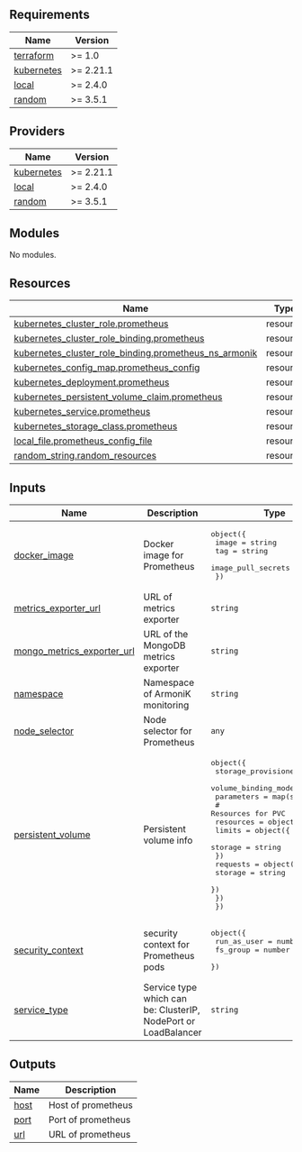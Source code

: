 <!-- BEGIN_TF_DOCS -->
## Requirements

| Name | Version |
|------|---------|
| <a name="requirement_terraform"></a> [terraform](#requirement\_terraform) | >= 1.0 |
| <a name="requirement_kubernetes"></a> [kubernetes](#requirement\_kubernetes) | >= 2.21.1 |
| <a name="requirement_local"></a> [local](#requirement\_local) | >= 2.4.0 |
| <a name="requirement_random"></a> [random](#requirement\_random) | >= 3.5.1 |

## Providers

| Name | Version |
|------|---------|
| <a name="provider_kubernetes"></a> [kubernetes](#provider\_kubernetes) | >= 2.21.1 |
| <a name="provider_local"></a> [local](#provider\_local) | >= 2.4.0 |
| <a name="provider_random"></a> [random](#provider\_random) | >= 3.5.1 |

## Modules

No modules.

## Resources

| Name | Type |
|------|------|
| [kubernetes_cluster_role.prometheus](https://registry.terraform.io/providers/hashicorp/kubernetes/latest/docs/resources/cluster_role) | resource |
| [kubernetes_cluster_role_binding.prometheus](https://registry.terraform.io/providers/hashicorp/kubernetes/latest/docs/resources/cluster_role_binding) | resource |
| [kubernetes_cluster_role_binding.prometheus_ns_armonik](https://registry.terraform.io/providers/hashicorp/kubernetes/latest/docs/resources/cluster_role_binding) | resource |
| [kubernetes_config_map.prometheus_config](https://registry.terraform.io/providers/hashicorp/kubernetes/latest/docs/resources/config_map) | resource |
| [kubernetes_deployment.prometheus](https://registry.terraform.io/providers/hashicorp/kubernetes/latest/docs/resources/deployment) | resource |
| [kubernetes_persistent_volume_claim.prometheus](https://registry.terraform.io/providers/hashicorp/kubernetes/latest/docs/resources/persistent_volume_claim) | resource |
| [kubernetes_service.prometheus](https://registry.terraform.io/providers/hashicorp/kubernetes/latest/docs/resources/service) | resource |
| [kubernetes_storage_class.prometheus](https://registry.terraform.io/providers/hashicorp/kubernetes/latest/docs/resources/storage_class) | resource |
| [local_file.prometheus_config_file](https://registry.terraform.io/providers/hashicorp/local/latest/docs/resources/file) | resource |
| [random_string.random_resources](https://registry.terraform.io/providers/hashicorp/random/latest/docs/resources/string) | resource |

## Inputs

| Name | Description | Type | Default | Required |
|------|-------------|------|---------|:--------:|
| <a name="input_docker_image"></a> [docker\_image](#input\_docker\_image) | Docker image for Prometheus | <pre>object({<br>    image              = string<br>    tag                = string<br>    image_pull_secrets = string<br>  })</pre> | n/a | yes |
| <a name="input_metrics_exporter_url"></a> [metrics\_exporter\_url](#input\_metrics\_exporter\_url) | URL of metrics exporter | `string` | n/a | yes |
| <a name="input_mongo_metrics_exporter_url"></a> [mongo\_metrics\_exporter\_url](#input\_mongo\_metrics\_exporter\_url) | URL of the MongoDB metrics exporter | `string` | `null` | no |
| <a name="input_namespace"></a> [namespace](#input\_namespace) | Namespace of ArmoniK monitoring | `string` | n/a | yes |
| <a name="input_node_selector"></a> [node\_selector](#input\_node\_selector) | Node selector for Prometheus | `any` | `{}` | no |
| <a name="input_persistent_volume"></a> [persistent\_volume](#input\_persistent\_volume) | Persistent volume info | <pre>object({<br>    storage_provisioner = string<br>    volume_binding_mode = string<br>    parameters          = map(string)<br>    # Resources for PVC<br>    resources = object({<br>      limits = object({<br>        storage = string<br>      })<br>      requests = object({<br>        storage = string<br>      })<br>    })<br>  })</pre> | `null` | no |
| <a name="input_security_context"></a> [security\_context](#input\_security\_context) | security context for Prometheus pods | <pre>object({<br>    run_as_user = number<br>    fs_group    = number<br>  })</pre> | <pre>{<br>  "fs_group": 65534,<br>  "run_as_user": 65534<br>}</pre> | no |
| <a name="input_service_type"></a> [service\_type](#input\_service\_type) | Service type which can be: ClusterIP, NodePort or LoadBalancer | `string` | n/a | yes |

## Outputs

| Name | Description |
|------|-------------|
| <a name="output_host"></a> [host](#output\_host) | Host of prometheus |
| <a name="output_port"></a> [port](#output\_port) | Port of prometheus |
| <a name="output_url"></a> [url](#output\_url) | URL of prometheus |
<!-- END_TF_DOCS -->
